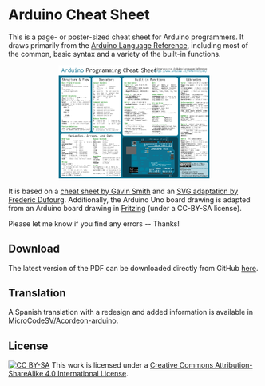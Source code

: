 Arduino Cheat Sheet
===================

This is a page- or poster-sized cheat sheet for Arduino programmers.  It draws primarily from the [Arduino Language Reference](https://www.arduino.cc/reference/en/), including most of the common, basic syntax and a variety of the built-in functions.

<p align="center">
  <a href="https://github.com/liffiton/Arduino-Cheat-Sheet/blob/master/Arduino%20Cheat%20Sheet.pdf?raw=true"><img src="Arduino%20Cheat%20Sheet.svg?raw=true&sanitize=1" width="60%" alt="Cheat Sheet"></a>
</p>

It is based on a [cheat sheet by Gavin Smith](https://sites.google.com/site/mechatronicsguy/arduinocheatsheet) and an [SVG adaptation by Frederic Dufourg](https://forum.arduino.cc/t/single-page-arduino-cheat-sheet/7066/44#msg56273).  Additionally, the Arduino Uno board drawing is adapted from an Arduino board drawing in [Fritzing](https://fritzing.org/) (under a CC-BY-SA license).

Please let me know if you find any errors -- Thanks!

Download
--------

The latest version of the PDF can be downloaded directly from GitHub [here](https://github.com/liffiton/Arduino-Cheat-Sheet/blob/master/Arduino%20Cheat%20Sheet.pdf?raw=true).

Translation
-----------

A Spanish translation with a redesign and added information is available in [MicroCodeSV/Acordeon-arduino](https://github.com/MicroCodeSV/Acordeon-arduino).

License
-------
[![CC BY-SA](https://i.creativecommons.org/l/by-sa/4.0/88x31.png)](https://creativecommons.org/licenses/by-sa/4.0/)
This work is licensed under a [Creative Commons Attribution-ShareAlike 4.0 International License](https://creativecommons.org/licenses/by-sa/4.0/).
